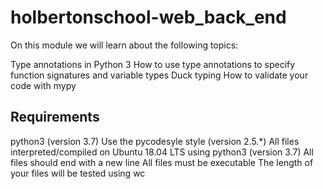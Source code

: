 # holbertonschool-web_back_end

On this module we will learn about the following topics:

Type annotations in Python 3
How to use type annotations to specify function signatures and variable types
Duck typing
How to validate your code with mypy

## Requirements
python3 (version 3.7)
Use the pycodesyle style (version 2.5.*) 
All files interpreted/compiled on Ubuntu 18.04 LTS using python3 (version 3.7)
All files should end with a new line
All files must be executable
The length of your files will be tested using wc


